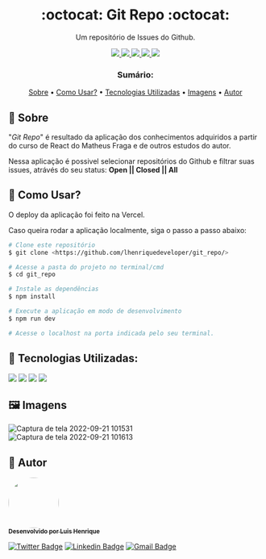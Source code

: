<h1 align="center">:octocat:  Git Repo :octocat:</h1> 
<p align="center">Um repositório de Issues do Github.</p>

<p align="center"> 
  <a href="#">
    <img src="https://4.vercel.app/github/statistics/lhenriquedeveloper/git_repo">
  </a>
  <a href="#">
    <img src="https://img.shields.io/badge/progress-100%25-brightgreen.svg">
  </a>
  <a href="#">
    <img src="https://4.vercel.app/github/language/lhenriquedeveloper/git_repo">
  </a>
  <a href="#">
      <img src="https://4.vercel.app/github/size/lhenriquedeveloper/git_repo">
  </a>
<a href="https://git-repo-three.vercel.app/">
<img src="https://therealsujitk-vercel-badge.vercel.app/?app=git-repo-three.vercel.app" />
</a>  
</p>

<h3 align="center">Sumário:</h3>
<p align="center">
 <a href="#page_with_curl-sobre">Sobre</a> •
 <a href="#thinking-como-usar">Como Usar?</a> • 
 <a href="#tecnologias">Tecnologias Utilizadas</a> • 
 <a href="#contribuicao">Imagens</a> • 
 <a href="#autor">Autor</a>
</p>

## :page_with_curl: **Sobre**

"<i>Git Repo</i>" é resultado da aplicação dos conhecimentos adquiridos a partir do curso de React do Matheus Fraga e de outros estudos do autor.

Nessa aplicação é possivel selecionar repositórios do Github e filtrar suas issues, atrávés do seu status: <strong> Open || Closed || All </strong>


## :thinking: **Como Usar?**

O deploy da aplicação foi feito na Vercel.

Caso queira rodar a aplicação localmente, siga o passo a passo abaixo:

```bash
# Clone este repositório
$ git clone <https://github.com/lhenriquedeveloper/git_repo/>

# Acesse a pasta do projeto no terminal/cmd
$ cd git_repo

# Instale as dependências
$ npm install

# Execute a aplicação em modo de desenvolvimento
$ npm run dev

# Acesse o localhost na porta indicada pelo seu terminal.
```

## :construction_worker: Tecnologias Utilizadas:

<img src="https://img.shields.io/badge/React-20232A?style=for-the-badge&logo=react&logoColor=61DAFB" />
<img src="https://img.shields.io/badge/TypeScript-007ACC?style=for-the-badge&logo=typescript&logoColor=white" />
<img src="https://img.shields.io/badge/Vite-B73BFE?style=for-the-badge&logo=vite&logoColor=FFD62E" />
<img src="https://img.shields.io/badge/styled--components-DB7093?style=for-the-badge&logo=styled-components&logoColor=white" />

## :framed_picture:	Imagens

![Captura de tela 2022-09-21 101531](https://user-images.githubusercontent.com/62040725/191514445-4bebdcee-2541-4fa7-b455-82c12c589254.png)
<br>
![Captura de tela 2022-09-21 101613](https://user-images.githubusercontent.com/62040725/191514554-dd5d9a7a-a847-470e-9373-c213ff25b738.png)

## :art: Autor
<a href="https://github.com/lhenriquedeveloper">
 <img style="border-radius: 50%;" src="https://avatars.githubusercontent.com/u/62040725?v=4" width="100px;" alt=""/>
 <br />
 <sub><b>Desenvolvido por Luis Henrique</b></sub></a> <a href="https://github.com/lhenriquedeveloper"></a>
 

[![Twitter Badge](https://img.shields.io/badge/-@LuisHenrique24-1ca0f1?style=flat-square&labelColor=1ca0f1&logo=twitter&logoColor=white&link=https://twitter.com/LuisHenrique24)](https://twitter.com/LuisHenrique24) 
[![Linkedin Badge](https://img.shields.io/badge/-LuisHenrique-blue?style=flat-square&logo=Linkedin&logoColor=white&link=https://www.linkedin.com/in/lhenriquedev/)](https://www.linkedin.com/in/lhenriquedev/) 
[![Gmail Badge](https://img.shields.io/badge/-sousarodriguesluishenrique@gmail.com-c14438?style=flat-square&logo=Gmail&logoColor=white&link=mailto:sousarodriguesluishenrique@gmail.com)](mailto:sousarodriguesluishenrique@gmail)





